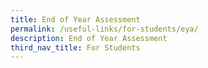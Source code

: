 ```yaml
---
title: End of Year Assessment
permalink: /useful-links/for-students/eya/
description: End of Year Assessment
third_nav_title: For Students
---
```

